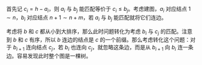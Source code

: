 首先记 $c_i=h-a_i$，则 $a_i$ 与 $b_j$ 能匹配等价于 $c_i \leq b_j$。考虑建图，$a_i$ 对应结点 $1\sim n$，$b_i$ 对应结点 $n+1\sim n+m$，若 $a_i$ 与 $b_j$ 能匹配就将它们连边。

考虑将 $b$ 和 $c$ 都从小到大排序，那么此时问题转化为考虑 $b_i$ 与 $c_j$ 的匹配。注意到 $b$ 和 $c$ 有序，所以 $b$ 连边的结点是 $c$ 的一个前缀。那么考虑转化这个问题：对于 $b_{i+1}$ 连向结点 $c_j$，若 $b_i$ 也连向 $c_j$，就忽略这条边，而是从 $b_{i+1}$ 向 $b_i$ 连一条边。容易发现此时整个图是一棵树。